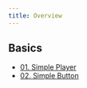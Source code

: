 ```yaml
---
title: Overview
---
```


## Basics

- [01. Simple Player](01-simple-player/01-simple-player.md)
- [02. Simple Button](02-simple-button/02-simple-button.md)
